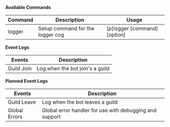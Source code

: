 **Available Commands**

| Command | Description | Usage |
| --- | --- | --- |
| logger | Setup command for the logger cog | [p]logger [command] [option] |


**Event Logs**

| Events | Description |
| --- | --- |
| Guild Join | Log when the bot join's a guild |


**Planned Event Logs**

| Events | Description |
| --- | --- |
| Guild Leave | Log when the bot leaves a guild |
| Global Errors | Global error handler for use with debugging and support |
